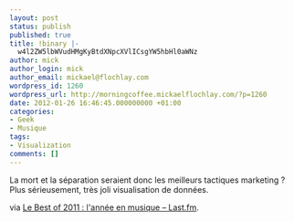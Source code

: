 ```yaml
---
layout: post
status: publish
published: true
title: !binary |-
  w4l2ZW5lbWVudHMgKyBtdXNpcXVlICsgYW5hbHl0aWNz
author: mick
author_login: mick
author_email: mickael@flochlay.com
wordpress_id: 1260
wordpress_url: http://morningcoffee.mickaelflochlay.com/?p=1260
date: 2012-01-26 16:46:45.000000000 +01:00
categories:
- Geek
- Musique
tags:
- Visualization
comments: []
---
```

La mort et la séparation seraient donc les meilleurs tactiques marketing ? Plus sérieusement, très joli visualisation de données.

via <a href="http://www.lastfm.fr/bestof/2011/yearinmusic">Le Best of 2011 : l'année en musique – Last.fm</a>.
